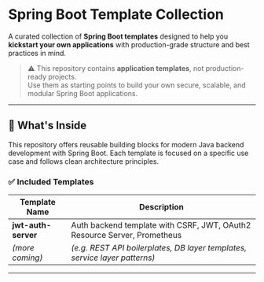 # Spring Boot Template Collection

A curated collection of **Spring Boot templates** designed to help you **kickstart your own applications** with production-grade structure and best practices in mind.

> ⚠️ This repository contains **application templates**, not production-ready projects.  
> Use them as starting points to build your own secure, scalable, and modular Spring Boot applications.

---

## 🚀 What's Inside

This repository offers reusable building blocks for modern Java backend development with Spring Boot. Each template is focused on a specific use case and follows clean architecture principles.

### ✅ Included Templates

| Template Name     | Description                                                                 |
|-------------------|-----------------------------------------------------------------------------|
| **jwt-auth-server** | Auth backend template with CSRF, JWT, OAuth2 Resource Server, Prometheus |
| *(more coming)*   | *(e.g. REST API boilerplates, DB layer templates, service layer patterns)* |

---
